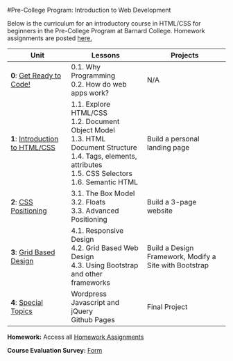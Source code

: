 #Pre-College Program: Introduction to Web Development

Below is the curriculum for an introductory course in HTML/CSS for beginners in the Pre-College Program at Barnard College. Homework assignments are posted [here.]()


| Unit          | Lessons     | Projects |
| ------------- |-------------|----------|
| **0**: [Get Ready to Code!]()  | 0.1. Why Programming <br>0.2. How do web apps work? | N/A |
| **1**: [Introduction to HTML/CSS]()  | 1.1. Explore HTML/CSS <br>1.2. Document Object Model <br> 1.3. HTML Document Structure <br> 1.4. Tags, elements, attributes <br> 1.5. CSS Selectors <br> 1.6. Semantic HTML | Build a personal landing page |
| **2**: [CSS Positioning]()  | 3.1. The Box Model <br>3.2. Floats <br> 3.3. Advanced Positioning | Build a 3-page website|
| **3**: [Grid Based Design]()  | 4.1. Responsive Design <br>4.2. Grid Based Web Design <br> 4.3. Using Bootstrap and other frameworks | Build a Design Framework, Modify a Site with Bootstrap |
| **4**: [Special Topics]()  | Wordpress <br>Javascript and jQuery <br>Github Pages | Final Project |

**Homework:** Access all [Homework Assignments]() 

**Course Evaluation Survey:** [Form]() 


 
